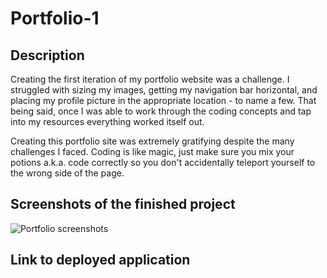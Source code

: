 # Portfolio-1

## Description 

Creating the first iteration of my portfolio website was a challenge. 
I struggled with sizing my images, getting my navigation bar horizontal, and placing my profile picture in the appropriate location - to name a few. That being said, once I was able to work through the coding concepts and tap into my resources everything worked itself out. 

Creating this portfolio site was extremely gratifying despite the many challenges I faced. Coding is like magic, just make sure you mix your potions a.k.a. code correctly so you don't accidentally teleport yourself to the wrong side of the page. 

## Screenshots of the finished project

![Portfolio screenshots](assets/Portfolio-screen-shot.png)

## Link to deployed application

